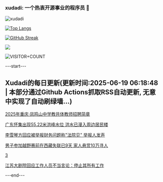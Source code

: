 ### xudadi: 一个热衷开源事业的程序员 👋

![xudadi](https://github-readme-stats-git-masterorgs-github-readme-stats-team.vercel.app/api?username=xudadi)

[![Top Langs](https://github-readme-stats.vercel.app/api/top-langs/?username=xudadi)](https://github.com/anuraghazra/github-readme-stats)

[![GitHub Streak](https://streak-stats.demolab.com?user=xudadi&locale=zh_Hans)](https://git.io/streak-stats)

![](https://raw.githubusercontent.com/xudadi/xudadi/main/assets/github-contribution-grid-snake.svg)

![VISITOR+COUNT](https://komarev.com/ghpvc/?username=xudadi&label=VISITOR+COUNT)


---start---

## Xudadi的每日更新(更新时间:2025-06-19 06:18:48 | 本部分通过Github Actions抓取RSS自动更新, 无意中实现了自动刷绿墙...)

[2025年重庆·凤鸣山中学教共体教师招聘简章](https://www.gongkaoleida.com/article/2460146)

[广东怀集出现55.22米洪峰水位 洪水已漫入周边居民楼](https://m.163.com/news/article/K2BOJ7H50512B07B.html)

[李雪琴方回应被举报财务问题称"法院见" 举报人发声](https://m.163.com/news/article/K2C641ID0550A0OW.html)

[男子参加越野赛前在西藏失联已9天 家人悬赏10万寻人](https://m.163.com/news/article/K2C1RJ4H053469LG.html)

[3](https://m.163.com/touch/news/sub/domestic)

[江苏大剧院回应工作人员不当言论：停止其所有工作](https://m.163.com/news/article/K2C1RJ3I053469LG.html)

---end---
